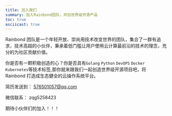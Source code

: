 ```yaml
---
title: 加入我们
summary: 加入Rainbond团队，共创世界级开源产品
toc: true
asciicast: true
---
```


Rainbond 团队是一个年轻开放、崇尚用技术改变世界的团队，集合了一群有追求，技术高超的小伙伴，秉承着低门槛让用户使用云计算最前沿的技术的理念，充分的为社区贡献价值。

你是否有一颗积极创造的心？你是否具有`Golang` `Python` `DevOPS` `Docker` `Kubernetes`等技术标签,那你就来跟我们一起创造世界级开源项目吧，将 Rainbond 打造成生态健全的云操作系统平台。

简历发送到： 576501057@qq.com

微信联系： zqg5258423

期待小伙伴们的加入！！！

